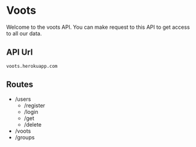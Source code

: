 # Voots
Welcome to the voots API. You can make request to this API to get access to all our data.

## API Url
`voots.herokuapp.com`

## Routes
* /users
  * /register
  * /login
  * /get
  * /delete
* /voots
* /groups
